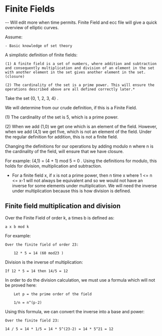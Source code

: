 # Finite Fields

-- Will edit more when time permits. Finite Field and ecc file will give a quick overview of elliptic curves.

Assume:

    - Basic knowledge of set theory

A simplistic definition of finite fields:

    (1) A finite field is a set of numbers, where addition and subtraction and consequently multiplication and division of an element in the set with another element in the set gives another element in the set. (closure)

    (2) The cardinality of the set is a prime power. This will ensure the operations described above are all defined correctly later.*

Take the set {0, 1, 2, 3, 4} . 

We will determine from our crude definition, if this is a Finite Field.

(1) The cardinality of the set is 5, which is a prime power. 

(2) When we add (1,0) we get one which is an element of the field. However, when we add (4,1) we get five, which is not an element of the field. Under the regular definition for addition, this is not a finite field.

Changing the definitions for our operations by adding modulo n where n is the cardinality of the field, will ensure that we have closure.

For example: (4,1) = (4 + 1) mod 5 = 0 . Using the definitions for modulo, this holds for division, multiplication and subtraction.

* For a finite field x, if x is not a prime power, then n time x where 1 <= n <= x-1 will not always be equivalent and so we would not have an inverse for some elements under multiplication. We will need the inverse under multiplication because this is how division is defined.


## Finite field multiplication and division

Over the Finite Field of order k, a times b is defined as:


    a x b mod k

For example:

    Over the finite field of order 23:

        12 * 5 = 14 (60 mod23 )

Division is the inverse of multiplication:

    If 12 * 5 = 14 then 14/5 = 12

In order to do the division calculation, we must use a formula which will not be proved here:

        Let p = the prime order of the field

        1/n = n^(p-2)

Using this formula, we can convert the inverse into a base and power:

    Over the finite field 23:

    14 / 5 = 14 * 1/5 = 14 * 5^(23-2) = 14 * 5^21 = 12
